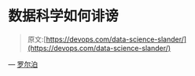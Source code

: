 # 数据科学如何诽谤

> 原文:[https://devops.com/data-science-slander/](https://devops.com/data-science-slander/)

— [罗尔泊](https://devops.com/author/breselman/)